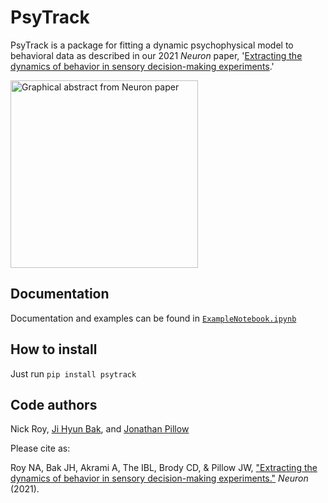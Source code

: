 # PsyTrack

PsyTrack is a package for fitting a dynamic psychophysical model to behavioral data as described in our 2021 _Neuron_ paper, '[Extracting the dynamics of behavior in sensory decision-making experiments](https://authors.elsevier.com/a/1cMvC3BtfGx4U4).'

<img src='./psytrack/examples/GraphicalAbstract.tiff' alt='Graphical abstract from Neuron paper' height='300'/>

[//]: # ()

## Documentation

Documentation and examples can be found in [`ExampleNotebook.ipynb`](./psytrack/examples/ExampleNotebook.ipynb)

[//]: # ()


## How to install

Just run `pip install psytrack`


## Code authors

Nick Roy, [Ji Hyun Bak](http://newton.kias.re.kr/~jhbak/), and [Jonathan Pillow](http://pillowlab.princeton.edu/)


Please cite as:

Roy NA, Bak JH, Akrami A, The IBL, Brody CD, & Pillow JW, ["Extracting the dynamics of behavior in sensory decision-making experiments."](https://doi.org/10.1016/j.neuron.2020.12.004) _Neuron_ (2021).


[//]: # (readme template from https://github.com/HIPS/autograd)
